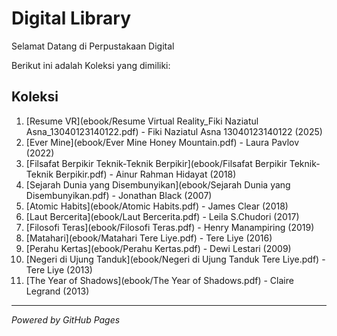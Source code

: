# Digital Library

Selamat Datang di Perpustakaan Digital

Berikut ini adalah Koleksi yang dimiliki:

## Koleksi
1. [Resume VR](ebook/Resume Virtual Reality_Fiki Naziatul Asna_13040123140122.pdf) - Fiki Naziatul Asna 13040123140122 (2025)
2. [Ever Mine](ebook/Ever Mine Honey Mountain.pdf) - Laura Pavlov (2022)
3. [Filsafat Berpikir Teknik-Teknik Berpikir](ebook/Filsafat Berpikir Teknik-Teknik Berpikir.pdf) - Ainur Rahman Hidayat (2018)
4. [Sejarah Dunia yang Disembunyikan](ebook/Sejarah Dunia yang Disembunyikan.pdf) - Jonathan Black (2007)
5. [Atomic Habits](ebook/Atomic Habits.pdf) - James Clear (2018)
6. [Laut Bercerita](ebook/Laut Bercerita.pdf) - Leila S.Chudori (2017)
7. [Filosofi Teras](ebook/Filosofi Teras.pdf) - Henry Manampiring (2019)
8. [Matahari](ebook/Matahari Tere Liye.pdf) - Tere Liye (2016)
9. [Perahu Kertas](ebook/Perahu Kertas.pdf) - Dewi	Lestari (2009)
10. [Negeri di Ujung Tanduk](ebook/Negeri di Ujung Tanduk Tere Liye.pdf) - Tere Liye (2013)
11. [The Year of Shadows](ebook/The Year of Shadows.pdf) - Claire Legrand (2013)
    
---

*Powered by GitHub Pages*

